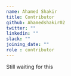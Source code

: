 ```yaml
---
name: Ahamed Shakir
title: Contributor
github: Ahamedshakir02
twitter: ""
linkedin: ""
slack: ""
joining_date: ""
role : contributor
---
```


Still waiting for this
